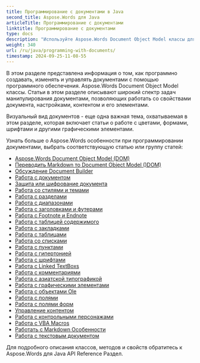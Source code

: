 ```yaml
---
title: Программирование с документами в Java
second_title: Aspose.Words для Java
articleTitle: Программирование с документами
linktitle: Программирование с документами
type: docs
description: "Используйте Aspose.Words Document Object Model классы для программного создания, изменения и управления документами Java. Работайте со свойствами документа, настройками и контентом, а также с внешним видом документа через управление цветами, формами, шрифтами и другой графикой."
weight: 340
url: /ru/java/programming-with-documents/
timestamp: 2024-09-25-11-08-55
---
```


В этом разделе представлена информация о том, как программно создавать, изменять и управлять документами с помощью программного обеспечения. Aspose.Words Document Object Model классы. Статьи в этом разделе описывают широкий спектр задач манипулирования документами, позволяющих работать со свойствами документа, настройками, контентом и его элементами.

Визуальный вид документов - еще одна важная тема, охватываемая в этом разделе, которая включает статьи о работе с цветами, формами, шрифтами и другими графическими элементами.

Узнать больше о Aspose.Words особенности при программировании документами, выбрать соответствующую статью или группу статей:

- [Aspose.Words Document Object Model (DOM)](/words/ru/java/aspose-words-document-object-model/)
- [Переводить Markdown то Document Object Model ()DOM)](/words/ru/java/translate-markdown-to-document-object-model/)
- [Обсуждение Document Builder](/words/ru/java/document-builder-overview/)
- [Работа с документом](/words/ru/java/working-with-document/)
- [Защита или шифрование документа](/words/ru/java/protect-or-encrypt-a-document/)
- [Работа со стилями и темами](/words/java/working-with-styles/)
- [Работа с разделами](/words/ru/java/working-with-sections/)
- [Работа с диапазонами](/words/ru/java/working-with-ranges/)
- [Работа с заголовками и футерами](/words/ru/java/working-with-headers-and-footers/)
- [Работа с Footnote и Endnote](/words/ru/java/working-with-footnote-and-endnote/)
- [Работа с таблицей содержимого](/words/ru/java/working-with-table-of-contents/)
- [Работа с закладками](/words/ru/java/working-with-bookmarks/)
- [Работа с таблицами](/words/ru/java/working-with-tables/)
- [Работа со списками](/words/ru/java/working-with-lists/)
- [Работа с пунктами](/words/ru/java/working-with-paragraphs/)
- [Работа с гипертонией](/words/ru/java/working-with-hyphenation/)
- [Работа с шрифтами](/words/ru/java/working-with-fonts/)
- [Работа с Linked TextBoxs](/words/ru/java/working-with-linked-textboxes/)
- [Работа с комментариями](/words/ru/java/working-with-comments/)
- [Работа с азиатской типографикой](/words/ru/java/working-with-asian-typography/)
- [Работа с графическими элементами](/words/java/working-with-graphic-elements/)
- [Работа с объектами Ole](/words/ru/java/working-with-ole-objects/)
- [Работа с полями](/words/ru/java/working-with-fields/)
- [Работа с полями форм](/words/ru/java/working-with-form-fields/)
- [Управление контентом](/words/java/contents-management/)
- [Работа с контрольными персонажами](/words/ru/java/working-with-control-characters/)
- [Работа с VBA Macros](/words/ru/java/working-with-vba-macros/)
- [Работать с Markdown Особенности](/words/ru/java/working-with-markdown-features/)
- [Работа с текстовым документом](/words/ru/java/working-with-text-document/)

Для подробного описания классов, методов и свойств обратитесь к Aspose.Words для Java API Reference Раздел.
